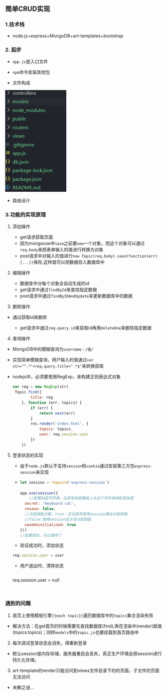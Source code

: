 ## 简单CRUD实现



### 1.技术栈
- node.js+express+MongoDB+art-templates+bootstrap

### 2. 起步

+ `app.js`是入口文件

+ `npm`命令安装其他包

+ 文件构成

![image-20200614222509125](public/img/file.png)

+ 路由设计

  

### 3.功能的实现原理

1. 添加操作
    - get请求获取页面
    - 因为mongoose中`save`之前要`new`一个对象，而这个对象可以通过`req.body`来把表单输入的值进行转换为对象
    - post请求中对输入的值进行`new Topic(req.body).save(function(err){...})`保存,这样就可以把数据存入数据库中
    
2. 编辑操作
    - 数据库中分每个对象会自动生成的id
    - get请求中通过`findById`来查找指定数据
    - post请求中通过`findByIDAndUpdate`来更新数据库中的数据

3. 删除操作
	
- 通过获取id来删除
	
	- get请求中通过`req.query.id`来获取id再用`deleteOne`来删除指定数据
	
4. 查询操作

  - MongoDB中的模糊查询为`username：/值/`

  - 实现简单模糊查询，用户输入的值通过`var str="^.*"+req.query.title+".*$"`来转换获取

  - nodejs中，必须要使用RegExp，来构建正则表达式对象

    ```javascript
    var reg = new RegExp(str)
     Topic.find({
            title: reg
        }, function (err, topics) {
            if (err) {
                return next(err)
            }
            res.render('index.html', {
                topics: topics,
                user: req.session.user
            })
        })
    ```

5. 登录状态的实现
   - 由于`node.js`默认不支持`session`和`cookie`通过安装第三方包`express-session`来实现

   - ```javascript
     let session = require('express-session')
     
     app.use(session({
         //配置加密字符串，在原有加密基础上与这个字符串拼起来加密
       secret: 'keyboard cat',
       resave: false,
       //决定钥匙分配，true：无论是否使用session都会分配钥匙
       //false:使用session后才会分配钥匙
       saveUninitialized: true
     }))
     //配置成功，可以使用了
     ```
	- 验证成功时，添加状态
     ```javascript
     req.session.user = user 
     ```

   - 用户退出时，清除状态

     ```javascript
   	req.session.user = null
     ```

     
### 遇到的问题
1. 首页上使用模板引擎`{{each topic}}`遍历数据库中的`topics`集合渲染失败 
- 解决方法：在get首页的时候需要先查找数据库(find),再在渲染中(render)赋值(topics:topics)；同样`models`中的`topic.js`也要挂载到首页路由中

2. 每次调试登录状态会消失，得重新登录

+ 默认session是内存存储，服务器重启会丢失，真正生产环境会把session进行持久化存储。

3. art-template的render只能访问到views文件目录下的的页面，子文件的页面无法访问

+ 未解之谜...

